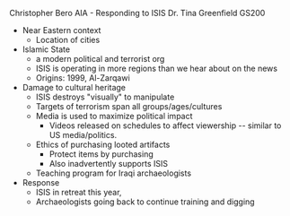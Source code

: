 Christopher Bero
AIA - Responding to ISIS
Dr. Tina Greenfield
GS200

* Near Eastern context
	* Location of cities
* Islamic State
	* a modern political and terrorist org
	* ISIS is operating in more regions than we hear about on the news
	* Origins: 1999, Al-Zarqawi
* Damage to cultural heritage
	* ISIS destroys "visually" to manipulate
	* Targets of terrorism span all groups/ages/cultures
	* Media is used to maximize political impact
		* Videos released on schedules to affect viewership -- similar to US media/politics.
	* Ethics of purchasing looted artifacts
		* Protect items by purchasing
		* Also inadvertently supports ISIS
	* Teaching program for Iraqi archaeologists
* Response
	* ISIS in retreat this year, 
	* Archaeologists going back to continue training and digging